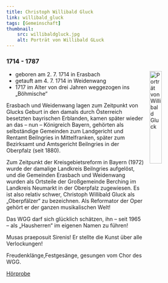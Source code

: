 ```yaml
---
title: Christoph Willibald Gluck
link: willibald_gluck
tags: [Gemeinschaft]
thumbnail: 
    src: willibaldgluck.jpg
    alt: Porträt von Willibald GLuck
---
```


### 1714 - 1787


<img src="images/willibaldgluck.jpg" alt="Porträt von Willibald Gluck" style="float: right; margin-left: 15px; width: 25%; margin-bottom: 15px"></img>

* geboren am 2. 7. 1714 in Erasbach
* getauft am 4. 7. 1714 in Weidenwang 
* 1717 im Alter von drei Jahren weggezogen ins „Böhmische“

Erasbach und Weidenwang lagen zum Zeitpunkt von Glucks Geburt in den damals durch Österreich besetzten bayrischen Erblanden, 
kamen später wieder an das – nun – Königreich Bayern, gehörten als selbständige Gemeinden zum Landgericht und Rentamt 
Beilngries in Mittelfranken, später zum Bezirksamt und Amtsgericht Beilngries in der Oberpfalz (seit 1880).

Zum Zeitpunkt der Kreisgebietsreform in Bayern (1972) wurde der damalige Landkreis Beilngries aufgelöst, und die Gemeinden 
Erasbach und Weidenwang wurden als Ortsteile der Großgemeinde Berching im Landkreis Neumarkt in der Oberpfalz zugewiesen. 
Es ist also relativ schwer, Christoph Willibald Gluck als „Oberpfälzer“ zu bezeichnen. Als Reformator der Oper gehört er der 
ganzen musikalischen Welt!

Das WGG darf sich glücklich schätzen, ihn – seit 1965 – als „Hausherren“ im eigenen Namen zu führen!

Musas praeposuit Sirenis!
Er stellte die Kunst über alle Verlockungen!

Freudenklänge,Festgesänge, gesungen vom Chor des WGG.

<a href="/audio/gluck.mp3" target = "_blank">Hörprobe</a>
